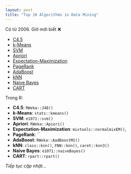 ```yaml
---
layout: post
title: "Top 10 Algorithms in Data Mining"
---
```


Có từ 2006. Giờ mới biết :x:

*   [C4.5](http://en.wikipedia.org/wiki/C4.5_algorithm)
*   [k-Means](http://en.wikipedia.org/wiki/K-means_clustering)
*   [SVM](http://en.wikipedia.org/wiki/Support_vector_machine)
*   [Apriori](http://en.wikipedia.org/wiki/Apriori_algorithm)
*   [Expectation-Maximization](http://en.wikipedia.org/wiki/Expectation-maximization_algorithm)
*   [PageRank](http://en.wikipedia.org/wiki/PageRank)
*   [AdaBoost](http://en.wikipedia.org/wiki/AdaBoost)
*   [kNN](http://en.wikipedia.org/wiki/K-nearest_neighbors_algorithm)
*   [Naive Bayes](http://en.wikipedia.org/wiki/Naive_Bayes_classifier)
*   [CART](http://en.wikipedia.org/wiki/Predictive_analytics#Classification_and_regression_trees)

Trong R:

*   **C4.5**: `RWeka::J48()`
*   **k-Means**: `stats::kmeans()`
*   **SVM**: `e1071::svm()`
*   **Apriori**: `RWeka::Apiori()`
*   **Expectation-Maximization**: `mixtools::normalmixEM()`, 
*   **PageRank**: ``
*   **AdaBoost**: `RWeka::AadBoostM1()`
*   **kNN**: `class::knn()`, `FNN::knn()`, `caret::knn3()`
*   **Naive Bayes**: `e1071::naiveBayes()`
*   **CART**: `rpart::rpart()`

_Tiếp tục cập nhật..._
